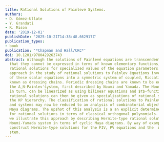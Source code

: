 ```yaml
---
title: Rational Solutions of Painlevé Systems.
authors:
- D. Gómez-Ullate
- Y. Grandati
- R. Mison
date: '2019-12-01'
publishDate: '2025-10-21T14:38:48.662917Z'
publication_types:
- book
publication: '*Chapman and Hall/CRC*'
doi: 10.1201/9780429263743
abstract: Although the solutions of Painlevé equations are transcendental in the sense
  that they cannot be expressed in terms of known elementary functions, there do exist
  rational solutions for specialized values of the equation parameters. A very successful
  approach in the study of rational solutions to Painlev ́equations involves the reformulation
  of these scalar equations into a symmetric system of coupled, Riccati-like equations
  known as dressing chains. Periodic dressing chains are known to be equivalent to
  the A_N-Painlev'śystem, first described by Noumi and Yamada. The Noumi-Yamada system,
  in turn, can be linearized as using bilinear equations and $τ$-functions; the corresponding
  rational solutions can then be given as specializations of rational solutions of
  the KP hierarchy. The classification of rational solutions to Painlev'eq́uations
  and systems may now be reduced to an analysis of combinatorial objects known as
  Maya diagrams. The upshot of this analysis is a an explicit determinental representation
  for rational solutions in terms of classical orthogonal polynomials. In this paper
  we illustrate this approach by describing Hermite-type rational solutions of Painlev'e  ́the
  Noumi-Yamada system in terms of cyclic Maya diagrams. By way of example we explicitly
  construct Hermite-type solutions for the PIV, PV equations and the  A_4 Painlev'e
  st́em.
---
```

